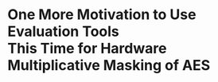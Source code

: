 # One More Motivation to Use Evaluation Tools<br> This Time for Hardware Multiplicative Masking of AES

